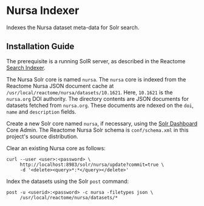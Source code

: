Nursa Indexer
=============
Indexes the Nursa dataset meta-data for Solr search.

Installation Guide
------------------
The prerequisite is a running SolR server, as described in the Reactome
[Search Indexer](https://github.com/reactome/search-indexer/).

The Nursa Solr core is named `nursa`. The `nursa` core is indexed
from the Reactome Nursa JSON document cache at
`/usr/local/reactome/nursa/datasets/10.1621`. Here, `10.1621` is
the `nursa.org` DOI authority. The directory contents are JSON
documents for datasets fetched from `nursa.org`. These documents are
ndexed on the `doi`, `name` and `description` fields.

Create a new Solr core named `nursa`, if necessary, using the
[Solr Dashboard](http://localhost:8983/solr) Core Admin. The Reactome
Nursa Solr schema is `conf/schema.xml` in this project's source
distribution.

Clear an existing Nursa core as follows:

    curl --user <user>:<password> \
         http://localhost:8983/solr/nursa/update?commit=true \
         -d '<delete><query>*:*</query></delete>'

Index the datasets using the Solr `post` command:

    post -u <userid>:<password> -c nursa -filetypes json \
         /usr/local/reactome/nursa/datasets/*

